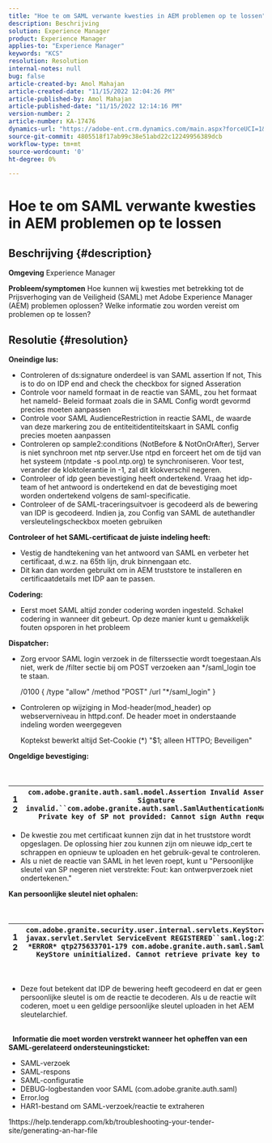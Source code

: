 ```yaml
---
title: "Hoe te om SAML verwante kwesties in AEM problemen op te lossen"
description: Beschrijving
solution: Experience Manager
product: Experience Manager
applies-to: "Experience Manager"
keywords: "KCS"
resolution: Resolution
internal-notes: null
bug: false
article-created-by: Amol Mahajan
article-created-date: "11/15/2022 12:04:26 PM"
article-published-by: Amol Mahajan
article-published-date: "11/15/2022 12:14:16 PM"
version-number: 2
article-number: KA-17476
dynamics-url: "https://adobe-ent.crm.dynamics.com/main.aspx?forceUCI=1&pagetype=entityrecord&etn=knowledgearticle&id=d025b6a0-dd64-ed11-9561-6045bd006a22"
source-git-commit: 4805518f17ab99c38e51abd22c12249956389dcb
workflow-type: tm+mt
source-wordcount: '0'
ht-degree: 0%

---
```


# Hoe te om SAML verwante kwesties in AEM problemen op te lossen

## Beschrijving {#description}

<b>Omgeving</b>
Experience Manager


<b>Probleem/symptomen</b>
Hoe kunnen wij kwesties met betrekking tot de Prijsverhoging van de Veiligheid (SAML) met Adobe Experience Manager (AEM) problemen oplossen? Welke informatie zou worden vereist om problemen op te lossen?


## Resolutie {#resolution}


<b>Oneindige lus:</b>

- Controleren of ds:signature onderdeel is van SAML assertion If not, This is to do on IDP end and check the checkbox for signed Asseration
- Controle voor nameId formaat in de reactie van SAML, zou het formaat het nameId- Beleid formaat zoals die in SAML Config wordt gevormd precies moeten aanpassen
- Controle voor SAML AudienceRestriction in reactie SAML, de waarde van deze markering zou de entiteitidentiteitskaart in SAML config precies moeten aanpassen
- Controleren op sample2:conditions (NotBefore &amp; NotOnOrAfter), Server is niet synchroon met ntp server.Use ntpd en forceert het om de tijd van het systeem (ntpdate -s pool.ntp.org) te synchroniseren. Voor test, verander de kloktolerantie in -1, zal dit klokverschil negeren.
- Controleer of idp geen bevestiging heeft ondertekend. Vraag het idp-team of het antwoord is ondertekend en dat de bevestiging moet worden ondertekend volgens de saml-specificatie.
- Controleer of de SAML-traceringsuitvoer is gecodeerd als de bewering van IDP is gecodeerd. Indien ja, zou Config van SAML de autethandler versleutelingscheckbox moeten gebruiken


<b>Controleer of het SAML-certificaat de juiste indeling heeft:</b>

- Vestig de handtekening van het antwoord van SAML en verbeter het certificaat, d.w.z. na 65th lijn, druk binnengaan etc.
- Dit kan dan worden gebruikt om in AEM truststore te installeren en certificaatdetails met IDP aan te passen.


<b>Codering:</b>

- Eerst moet SAML altijd zonder codering worden ingesteld. Schakel codering in wanneer dit gebeurt. Op deze manier kunt u gemakkelijk fouten opsporen in het probleem


<b>Dispatcher:</b>

- Zorg ervoor SAML login verzoek in de filterssectie wordt toegestaan.Als niet, werk de /filter sectie bij om POST verzoeken aan \*/saml_login toe te staan.



   /0100 { /type &quot;allow&quot; /method &quot;POST&quot; /url &quot;\*/saml_login&quot; }


- Controleren op wijziging in Mod-header(mod_header) op webserverniveau in httpd.conf. De header moet in onderstaande indeling worden weergegeven

   Koptekst bewerkt altijd Set-Cookie (\*) &quot;$1; alleen HTTPO; Beveiligen&quot;


<b>Ongeldige bevestiging:</b>
<br> <br> <br>

| 1<br>2 | `com.adobe.granite.auth.saml.model.Assertion Invalid Assertion: Signature invalid.``com.adobe.granite.auth.saml.SamlAuthenticationHandler Private key of SP not provided: Cannot sign Authn request` |
| --- | --- |


- De kwestie zou met certificaat kunnen zijn dat in het truststore wordt opgeslagen. De oplossing hier zou kunnen zijn om nieuwe idp_cert te schrappen en opnieuw te uploaden en het gebruik-geval te controleren.
- Als u niet de reactie van SAML in het leven roept, kunt u &quot;Persoonlijke sleutel van SP negeren niet verstrekte: Fout: kan ontwerpverzoek niet ondertekenen.&quot;


<b>Kan persoonlijke sleutel niet ophalen:</b>
<br> <br> <br>

| 1<br>2 | `com.adobe.granite.security.user.internal.servlets.KeyStoreManagingServlet,1121, javax.servlet.Servlet ServiceEvent REGISTERED``saml.log:27.01.2019 14:16:13.642 *ERROR* qtp275633701-179 com.adobe.granite.auth.saml.SamlAuthenticationHandler KeyStore uninitialized. Cannot retrieve private key to decrypt assertions.` |
| --- | --- |

 
- Deze fout betekent dat IDP de bewering heeft gecodeerd en dat er geen persoonlijke sleutel is om de reactie te decoderen. Als u de reactie wilt coderen, moet u een geldige persoonlijke sleutel uploaden in het AEM sleutelarchief.

<br> 
<b>Informatie die moet worden verstrekt wanneer het opheffen van een SAML-gerelateerd ondersteuningsticket:</b>

- SAML-verzoek
- SAML-respons
- SAML-configuratie
- DEBUG-logbestanden voor SAML (com.adobe.granite.auth.saml)
- Error.log
- HAR1-bestand om SAML-verzoek/reactie te extraheren


1https://help.tenderapp.com/kb/troubleshooting-your-tender-site/generating-an-har-file
